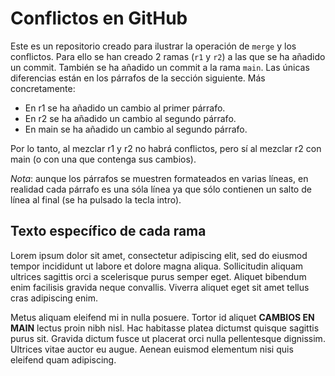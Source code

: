 # Conflictos en GitHub

Este es un repositorio creado para ilustrar la operación de `merge` y los conflictos. Para ello se han creado 2 ramas (`r1` y `r2`) a las que se ha añadido un commit. También se ha añadido un commit a la rama `main`. Las únicas diferencias están en los párrafos de la sección siguiente. Más concretamente:

- En r1 se ha añadido un cambio al primer párrafo.
- En r2 se ha añadido un cambio al segundo párrafo.
- En main se ha añadido un cambio al segundo párrafo.

Por lo tanto, al mezclar r1 y r2 no habrá conflictos, pero sí al mezclar r2 con main (o con una que contenga sus cambios).


*Nota*: aunque los párrafos se muestren formateados en varias líneas, en realidad cada párrafo es una sóla línea ya que sólo contienen un salto de línea al final (se ha pulsado la tecla intro).


## Texto específico de cada rama

Lorem ipsum dolor sit amet, consectetur adipiscing elit, sed do eiusmod tempor incididunt ut labore et dolore magna aliqua. Sollicitudin aliquam ultrices sagittis orci a scelerisque purus semper eget. Aliquet bibendum enim facilisis gravida neque convallis. Viverra aliquet eget sit amet tellus cras adipiscing enim. 

Metus aliquam eleifend mi in nulla posuere. Tortor id aliquet **CAMBIOS EN MAIN** lectus proin nibh nisl. Hac habitasse platea dictumst quisque sagittis purus sit. Gravida dictum fusce ut placerat orci nulla pellentesque dignissim. Ultrices vitae auctor eu augue. Aenean euismod elementum nisi quis eleifend quam adipiscing.

